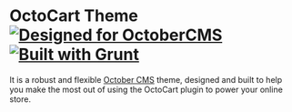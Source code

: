 # OctoCart Theme [![Designed for OctoberCMS](http://img.shields.io/badge/Designed%20for-October%20CMS-orange.svg)](https://woocommerce.com/) [![Built with Grunt](https://cdn.gruntjs.com/builtwith.png)](http://gruntjs.com/)

It is a robust and flexible [October CMS](http://octobercms.com) theme, designed and built to help you make the most out of using the OctoCart plugin to power your online store.
